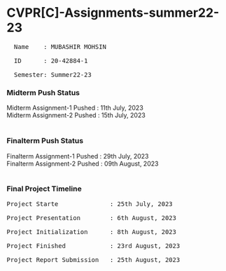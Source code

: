 # CVPR[C]-Assignments-summer22-23
<pre>
  Name    : MUBASHIR MOHSIN<br>
  ID      : 20-42884-1<br>
  Semester: Summer22-23
</pre>

### Midterm Push Status
Midterm Assignment-1 Pushed : 11th July, 2023 <br>
Midterm Assignment-2 Pushed : 15th July, 2023 <br><br>

### Finalterm Push Status
Finalterm Assignment-1 Pushed : 29th July, 2023<br>
Finalterm Assignment-2 Pushed : 09th August, 2023<br><br>

### Final Project Timeline
<pre>
Project Starte              : 25th July, 2023<br>
Project Presentation        : 6th August, 2023<br>
Project Initialization      : 8th August, 2023</t><br>
Project Finished            : 23rd August, 2023<br>
Project Report Submission   : 25th August, 2023<br>
</pre>
